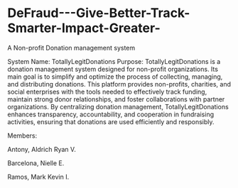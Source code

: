 # DeFraud---Give-Better-Track-Smarter-Impact-Greater-
A Non-profit Donation management system

System Name: TotallyLegitDonations
Purpose: TotallyLegitDonations is a donation management system designed for non-profit organizations. Its main goal is to simplify and optimize the process of collecting, managing, and distributing donations. This platform provides non-profits, charities, and social enterprises with the tools needed to effectively track funding, maintain strong donor relationships, and foster collaborations with partner organizations. By centralizing donation management, TotallyLegitDonations enhances transparency, accountability, and cooperation in fundraising activities, ensuring that donations are used efficiently and responsibly.


Members:

Antony, Aldrich Ryan V.

Barcelona, Nielle E.

Ramos, Mark Kevin I.
